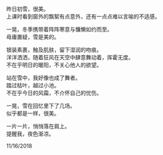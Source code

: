 昨日初雪，很美。  
上课时看到窗外的飘絮有点意外，还有一点点难以言喻的不适感。  

一晃，冬季携带着阵阵寒意与慵懒如约而至。  
毋庸置疑，雪是美的。  

银装素裹，触及肌肤，留下湿润的吻痕。  
洋洋洒洒，随着狂风在天空中肆意舞动着，挥霍无度。   
不在乎明日的暖阳，不关心他人的欲望。  

站在雪中，我好像也成了舞者。  
踏过枯叶，越过小池。  
不在乎今日的风霜，不介怀自己的忧伤。  

一晃，雪在回忆里下了几场。  
似乎都是一样，很美。  

一片一片，悄悄落在肩上。  
提醒我，夜色渐凉。  

11/16/2018
